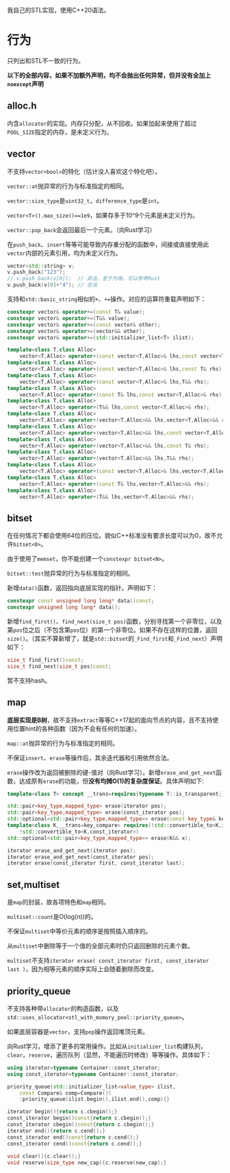 我自己的STL实现，使用C++20语法。

# 行为

只列出和STL不一致的行为。

**以下的全部内容，如果不加额外声明，均不会抛出任何异常，但并没有全加上`noexcept`声明**

## alloc.h

内含`allocator`的实现。内存只分配，从不回收。如果加起来使用了超过`POOL_SIZE`指定的内存，是未定义行为。

## vector

不支持`vector<bool>`的特化（估计没人喜欢这个特化吧）。

`vector::at`抛异常的行为与标准指定的相同。

`vector::size_type`是`uint32_t`，`difference_type`是`int`。

`vector<T>().max_size()==1e9`，如果存多于10^9个元素是未定义行为。

`vector::pop_back`会返回最后一个元素。（向Rust学习）

在`push_back`、`insert`等等可能导致内存重分配的函数中，间接或直接使用此`vector`内部的元素引用，均为未定义行为。

```cpp
vector<std::string> v;
v.push_back("123");
// v.push_back(v[0]);  // 非法，至于为啥，可以参考Rust
v.push_back(v[0]+"4"); // 合法
```

支持和`std::basic_string`相似的`+`、`+=`操作。对应的运算符重载声明如下：

```cpp
constexpr vector& operator+=(const T& value);
constexpr vector& operator+=(T&& value);
constexpr vector& operator+=(const vector& other);
constexpr vector& operator+=(vector&& other);
constexpr vector& operator+=(std::initializer_list<T> ilist);

template<class T,class Alloc>
	vector<T,Alloc> operator+(const vector<T,Alloc>& lhs,const vector<T,Alloc>& rhs);
template<class T,class Alloc>
	vector<T,Alloc> operator+(const vector<T,Alloc>& lhs,const T& rhs);
template<class T,class Alloc>
	vector<T,Alloc> operator+(const vector<T,Alloc>& lhs,T&& rhs);
template<class T,class Alloc>
	vector<T,Alloc> operator+(const T& lhs,const vector<T,Alloc>& rhs);
template<class T,class Alloc>
	vector<T,Alloc> operator+(T&& lhs,const vector<T,Alloc>& rhs);
template<class T,class Alloc>
	vector<T,Alloc> operator+(vector<T,Alloc>&& lhs,vector<T,Alloc>&& rhs);
template<class T,class Alloc>
	vector<T,Alloc> operator+(vector<T,Alloc>&& lhs,const vector<T,Alloc>& rhs);
template<class T,class Alloc>
	vector<T,Alloc> operator+(vector<T,Alloc>&& lhs,const T& rhs);
template<class T,class Alloc>
	vector<T,Alloc> operator+(vector<T,Alloc>&& lhs,T&& rhs);
template<class T,class Alloc>
	vector<T,Alloc> operator+(const vector<T,Alloc>& lhs,vector<T,Alloc>&& rhs);
template<class T,class Alloc>
	vector<T,Alloc> operator+(const T& lhs,vector<T,Alloc>&& rhs);
template<class T,class Alloc>
	vector<T,Alloc> operator+(T&& lhs,vector<T,Alloc>&& rhs);
```

## bitset

在任何情况下都会使用64位的压位。貌似C++标准没有要求长度可以为0，故不允许`bitset<0>`。

由于使用了`memset`，你不能创建一个`constexpr bitset<N>`。

`bitset::test`抛异常的行为与标准指定的相同。

新增`data()`函数，返回指向底层实现的指针。声明如下：

```cpp
constexpr const unsigned long long* data()const;
constexpr unsigned long long* data();
```

新增`find_first()`、`find_next(size_t pos)`函数，分别寻找第一个非零位，以及第`pos`位之后（不包含第`pos`位）的第一个非零位。如果不存在这样的位置，返回`size()`。（其实不算新增了，就是`std::bitset`的`_Find_first`和`_Find_next`）声明如下：

```cpp
size_t find_first()const;
size_t find_next(size_t pos)const;
```

暂不支持hash。

## map

**底层实现是B树**，故不支持`extract`等等C++17起的面向节点的内容，且不支持使用位置hint的各种函数（因为不会有任何的加速）。

`map::at`抛异常的行为与标准指定的相同。

不保证`insert`、`erase`等操作后，其余迭代器和引用依然合法。

`erase`操作改为返回被删除的键-值对（向Rust学习）。新增`erase_and_get_next`函数，达成原有`erase`的功能，但**没有均摊O(1)的复杂度保证**。具体声明如下:

```cpp
template<class T> concept __trans=requires{typename T::is_transparent;};

std::pair<key_type,mapped_type> erase(iterator pos);
std::pair<key_type,mapped_type> erase(const_iterator pos);
std::optional<std::pair<key_type,mapped_type>> erase(const key_type& key);
template<class K,__trans=key_compare> requires(!std::convertible_to<K,iterator> &&
	!std::convertible_to<K,const_iterator>)
std::optional<std::pair<key_type,mapped_type>> erase(K&& x);

iterator erase_and_get_next(iterator pos);
iterator erase_and_get_next(const_iterator pos);
iterator erase(const_iterator first, const_iterator last);
```

## set,multiset

是`map`的封装，故各项特色和`map`相同。

`multiset::count`是O(log(n))的。

不保证`multiset`中等价元素的顺序是按照插入顺序的。

从`multiset`中删除等于一个值的全部元素时仍只返回删除的元素个数。

`multiset`不支持`iterator erase( const_iterator first, const_iterator last )`，因为相等元素的顺序实际上会随着删除而改变。

## priority_queue

不支持各种带`allocator`的构造函数，以及`std::uses_allocator<stl_with_momory_pool::priority_queue>`。

如果底层容器是`vector`，支持`pop`操作返回堆顶元素。

向Rust学习，增添了更多的常用操作。比如从`initializer_list`构建队列，`clear`，`reserve`，遍历队列（显然，不能遍历时修改）等等操作。具体如下：

```cpp
using iterator=typename Container::const_iterator;
using const_iterator=typename Container::const_iterator;

priority_queue(std::initializer_list<value_type> ilist,
	const Compare& comp=Compare())
	:priority_queue(ilist.begin(),ilist.end(),comp){}

iterator begin(){return c.cbegin();}
const_iterator begin()const{return c.cbegin();}
const_iterator cbegin()const{return c.cbegin();}
iterator end(){return c.cend();}
const_iterator end()const{return c.cend();}
const_iterator cend()const{return c.cend();}
	
void clear(){c.clear();}
void reserve(size_type new_cap){c.reserve(new_cap);}
```
